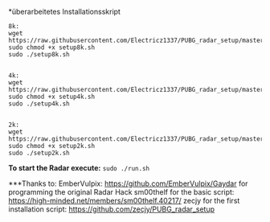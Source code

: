 *überarbeitetes Installationsskript

```
8k:
wget https://raw.githubusercontent.com/Electricz1337/PUBG_radar_setup/master/setup8k.sh
sudo chmod +x setup8k.sh
sudo ./setup8k.sh


4k:
wget https://raw.githubusercontent.com/Electricz1337/PUBG_radar_setup/master/setup4k.sh
sudo chmod +x setup4k.sh
sudo ./setup4k.sh


2k:
wget https://raw.githubusercontent.com/Electricz1337/PUBG_radar_setup/master/setup2k.sh
sudo chmod +x setup2k.sh
sudo ./setup2k.sh
```

**To start the Radar execute:**
`sudo ./run.sh`

***Thanks to:
EmberVulpix: https://github.com/EmberVulpix/Gaydar for programming the original Radar Hack
sm00thelf for the basic script: https://high-minded.net/members/sm00thelf.40217/
zecjy for the first installation script: https://github.com/zecjy/PUBG_radar_setup
